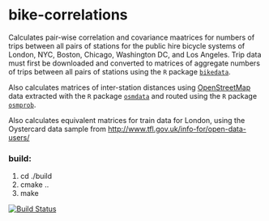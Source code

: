 bike-correlations
=================

Calculates pair-wise correlation and covariance maatrices for numbers of trips
between all pairs of stations for the public hire bicycle systems of London,
NYC, Boston, Chicago, Washington DC, and Los Angeles. Trip data must first be
downloaded and converted to matrices of aggregate numbers of trips between all
pairs of stations using the `R` package
[`bikedata`](https://github.com/mpadge/bikedata).

Also calculates matrices of inter-station distances using
[OpenStreetMap](http://openstreetmap.org) data extracted with the `R` package
[`osmdata`](https://github.com/osmdatar/osmdata) and routed using the `R`
package [`osmprob`](https://github.com/osm-router/osmprob).

Also calculates equivalent matrices for train data for London, using the
Oystercard data sample from http://www.tfl.gov.uk/info-for/open-data-users/

### build:
1. cd ./build  
2. cmake ..  
3. make


[![Build
Status](https://travis-ci.org/mpadge/bike-correlations.svg?branch=master)](https://travis-ci.org/mpadge/bike-correlations)
